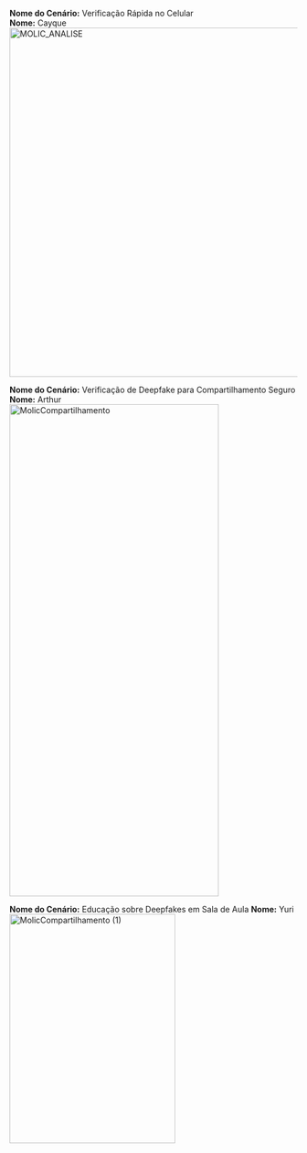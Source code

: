 **Nome do Cenário:** Verificação Rápida no Celular <br>
**Nome:** Cayque <br>
<img width="597" height="611" alt="MOLIC_ANALISE" src="https://github.com/user-attachments/assets/db7e5a93-f39e-4fa3-a341-a952d3986c25" />

**Nome do Cenário:** Verificação de Deepfake para Compartilhamento Seguro <br>
**Nome:** Arthur <br>
<img width="366" height="861" alt="MolicCompartilhamento" src="https://github.com/user-attachments/assets/c583c0da-678f-4030-a92d-b6e6ab533796" />

**Nome do Cenário:** Educação sobre Deepfakes em Sala de Aula
**Nome:** Yuri <br>
<img width="290" height="401" alt="MolicCompartilhamento (1)" src="https://github.com/user-attachments/assets/2fe351d8-58f5-4a4d-90c0-53872c1a1a2a" />
